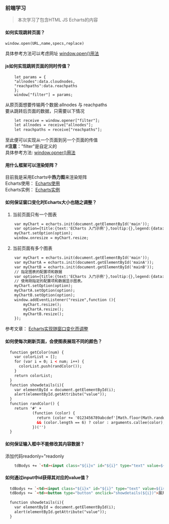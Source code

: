 ###  前端学习
> 本次学习了包含HTML JS Echarts的内容

#### 如何实现跳转页面？
```html
window.open(URL,name,specs,replace)
```
具体参考方法可以考虑网址
[window.open()用法](https://www.runoob.com/jsref/met-win-open.html)
#### js如何实现跳转页面的同时传值？
```
    let params = {
    "allnodes":data.cloudnodes,
    "reachpaths":data.reachpaths
    };
    window["filter"] = params;
```
从原页面想要传输两个数据:allnodes 与 reachpaths  
要从跳转后页面的数据，只需要以下情况
```html
    let receive = window.opener["filter"];
    let allnodes = receive["allnodes"];
    let reachpaths = receive["reachpaths"];
```
至此便可以实现从一个页面到另一个页面的传值  
#**注意**："filter"是自定义的  
具体参考方法:
[window.opner()用法](https://www.runoob.com/jsref/prop-win-opener.html)  
#### 用什么框架可以渲染矩阵？
目前我是采用Echarts中**热力图**来渲染矩阵  
Echarts使用：
[Echarts使用](https://echarts.apache.org/zh/index.html)   
Echarts实例：
[Echarts实例](https://echarts.apache.org/examples/zh/index.html)
#### 如何保证窗口变化时Echarts大小也随之调整？
1. 当前页面只有一个图表 
```html
    var myChart = echarts.init(document.getElementById('main'));
    var option={title:{text:'ECharts 入门示例'},tooltip:{},legend:{data:['销量']},xAxis:{data:["衬衫","羊毛衫","雪纺衫","裤子","高跟鞋","袜子"]},yAxis:{},series:[{name:'销量',type:'bar',data:[5,20,36,10,10,20]}]};
    myChart.setOption(option);
    window.onresize = myChart.resize;
```
2. 当前页面有多个图表
```html
    var myChart = echarts.init(document.getElementById('main'));
    var myChartA = echarts.init(document.getElementById('mainA'));
    var myChartB = echarts.init(document.getElementById('mainB'));
    // 指定图表的配置项和数据
    var option={title:{text:'ECharts 入门示例'},tooltip:{},legend:{data:['销量']},xAxis:{data:["衬衫","羊毛衫","雪纺衫","裤子","高跟鞋","袜子"]},yAxis:{},series:[{name:'销量',type:'bar',data:[5,20,36,10,10,20]}]};
    // 使用刚指定的配置项和数据显示图表。
    myChart.setOption(option);
    myChartA.setOption(option);
    myChartB.setOption(option);
    window.addEventListener("resize",function (){
        myChart.resize();
        myChartA.resize();
        myChartB.resize();
    });
```
参考文章：
[Echarts实现随窗口变化而调整](https://www.cnblogs.com/aknife/p/12850258.html#:~:text=echarts%E5%A4%9A%E4%B8%AA%E5%9B%BE%E8%A1%A8%E5%A4%A7%E5%B0%8F%E9%9A%8F%E5%B1%8F%E5%B9%95%E7%9A%84%E5%A4%A7%E5%B0%8F%E6%94%B9%E5%8F%98%E8%87%AA%E9%80%82%E5%BA%94%EF%BC%8CEcharts%20%E5%A4%9A%E5%9B%BE%E8%A1%A8%E8%87%AA%E9%80%82%E5%BA%94%E7%AA%97%E5%8F%A3%E5%A4%A7%E5%B0%8F%EF%BC%8Cecharts%E9%9A%8F%E9%A1%B5%E9%9D%A2%E5%A4%A7%E5%B0%8F%E5%8F%98%E5%8C%96%E8%80%8C%E5%8F%98%E5%8C%96%EF%BC%9B%20%E5%BD%93%E9%A1%B5%E9%9D%A2%E5%8F%AA%E6%9C%89%E4%B8%80%E4%B8%AA%E5%9B%BE%E8%A1%A8%E7%9A%84%E6%97%B6%E5%80%99%E7%9B%B4%E6%8E%A5%E7%94%A8,window.onresize%20%3D%20myChart.resize%20%E5%B0%B1%E5%8F%AF%E4%BB%A5%E4%BA%86)  
#### 如何使每次刷新页面，会使图表展现不同的颜色？
```html
  function getColor(num) {
    var colorList = [];
    for (var i = 0; i < num; i++) {
      colorList.push(randColor());
    }
    return colorList;
  }
  function showdetails(i){
    var elementById = document.getElementById(i);
    alert(elementById.getAttribute("value"));
  }
  function randColor() {
    return '#' +
            (function (color) {
              return (color += '0123456789abcdef'[Math.floor(Math.random() * 16)])
              && (color.length == 6) ? color : arguments.callee(color);
            })('')
  }
```
#### 如何保证输入框中不能修改其内容数据？
添加代码readonly="readonly
```html
    tdBodys += `<td><input class="${i}x" id="${i}" type="text" value=${isReachnodes} style="border: none;text-align: center;color: #444444;color: #444444" readonly="readonly"></td>`;
```
#### 如何通过input中id获得其对应的value值？
```html
  tdBodys += `<td><input class="${i}x" id="${i}" type="text" value=${isReachnodes} style="border: none;text-align: center;color: #444444;color: #444444" readonly="readonly"></td>`;   
  tdBodys += `<td><button type="button" onclick="showdetails(${i})">展开</button></td>`;
    
  function showdetails(i){
    var elementById = document.getElementById(i);
    alert(elementById.getAttribute("value"));
  }
```